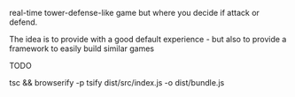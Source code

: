 real-time tower-defense-like game but where you decide if attack or defend. 


The idea is to provide with a good default experience - but also to provide a framework to easily build similar games 

TODO


tsc && browserify -p tsify dist/src/index.js -o dist/bundle.js
